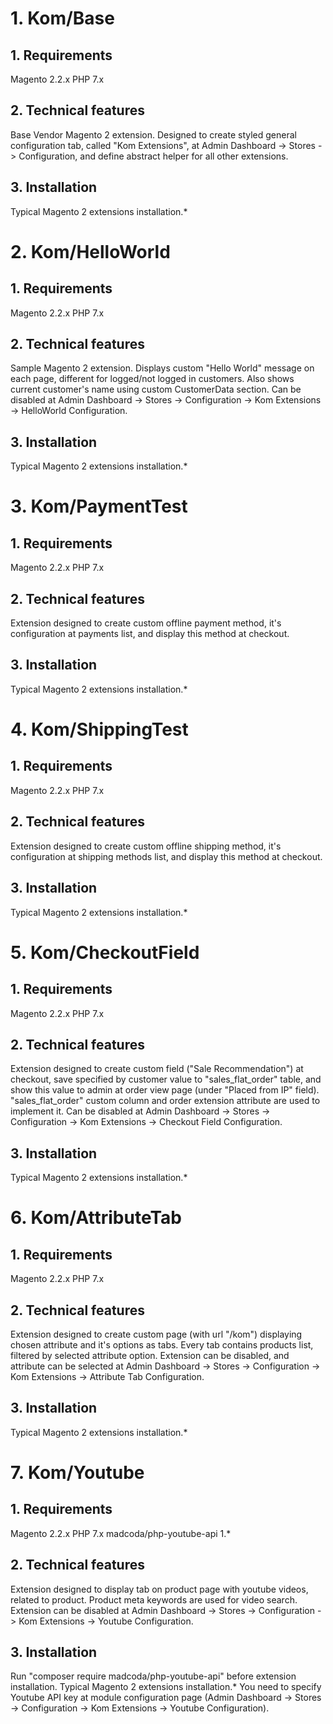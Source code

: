 # 1. Kom/Base

## 1. Requirements
Magento 2.2.x
PHP 7.x
    
## 2. Technical features
Base Vendor Magento 2 extension. Designed to create styled general configuration tab, called "Kom Extensions", at Admin Dashboard -> Stores -> Configuration,
and define abstract helper for all other extensions.

## 3. Installation
Typical Magento 2 extensions installation.*


# 2. Kom/HelloWorld

## 1. Requirements
Magento 2.2.x
PHP 7.x
    
## 2. Technical features
Sample Magento 2 extension. Displays custom "Hello World" message on each page, different for logged/not logged in customers.
Also shows current customer's name using custom CustomerData section. 
Can be disabled at Admin Dashboard -> Stores -> Configuration -> Kom Extensions -> HelloWorld Configuration.

## 3. Installation
Typical Magento 2 extensions installation.*


# 3. Kom/PaymentTest

## 1. Requirements
Magento 2.2.x
PHP 7.x
    
## 2. Technical features
Extension designed to create custom offline payment method, it's configuration at payments list, and display this method at checkout.

## 3. Installation
Typical Magento 2 extensions installation.*


# 4. Kom/ShippingTest

## 1. Requirements
Magento 2.2.x
PHP 7.x
    
## 2. Technical features
Extension designed to create custom offline shipping method, it's configuration at shipping methods list, and display this method at checkout.

## 3. Installation
Typical Magento 2 extensions installation.*


# 5. Kom/CheckoutField

## 1. Requirements
Magento 2.2.x
PHP 7.x
    
## 2. Technical features
Extension designed to create custom field ("Sale Recommendation") at checkout, save specified by customer value to "sales_flat_order" table,
and show this value to admin at order view page (under "Placed from IP" field). "sales_flat_order" custom column and order extension attribute are used to implement it.
Can be disabled at Admin Dashboard -> Stores -> Configuration -> Kom Extensions -> Checkout Field Configuration.

## 3. Installation
Typical Magento 2 extensions installation.*


# 6. Kom/AttributeTab

## 1. Requirements
Magento 2.2.x
PHP 7.x
    
## 2. Technical features
Extension designed to create custom page (with url "/kom") displaying chosen attribute and it's options as tabs. Every tab contains products list, filtered by
selected attribute option. Extension can be disabled, and attribute can be selected at Admin Dashboard -> Stores -> Configuration -> Kom Extensions -> Attribute Tab Configuration. 

## 3. Installation
Typical Magento 2 extensions installation.*


# 7. Kom/Youtube

## 1. Requirements
Magento 2.2.x
PHP 7.x
madcoda/php-youtube-api 1.*
    
## 2. Technical features
Extension designed to display tab on product page with youtube videos, related to product. 
Product meta keywords are used for video search.
Extension can be disabled at Admin Dashboard -> Stores -> Configuration -> Kom Extensions -> Youtube Configuration. 

## 3. Installation
Run "composer require madcoda/php-youtube-api" before extension installation.
Typical Magento 2 extensions installation.*
You need to specify Youtube API key at module configuration page (Admin Dashboard -> Stores -> Configuration -> Kom Extensions -> Youtube Configuration).
